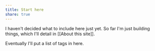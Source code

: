 ```yaml
---
title: Start here
share: true
---
```


I haven't decided what to include here just yet. So far I'm just building things, which I'll detail in [[About this site]].

Eventually I'll put a list of tags in here.